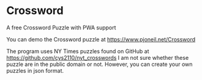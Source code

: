 # Crossword
 A free Crossword Puzzle with PWA support
 
 You can demo the Crossword puzzle at https://www.pjoneil.net/Crossword
 
 The program uses NY Times puzzles found on GitHub at https://github.com/cys2110/nyt_crosswords
 I am not sure whether these puzzle are in the public domain or not.  However, you can create 
 your own puzzles in json format.
